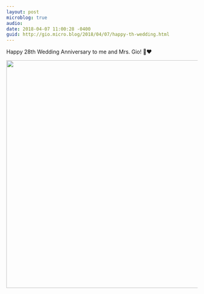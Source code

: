 ```yaml
---
layout: post
microblog: true
audio: 
date: 2018-04-07 11:00:28 -0400
guid: http://gio.micro.blog/2018/04/07/happy-th-wedding.html
---
```

Happy 28th Wedding Anniversary to me and Mrs. Gio! 🎉❤️

<img src="http://microblog.stevegio.net/uploads/2018/437a848e01.jpg" width="600" height="600" />
